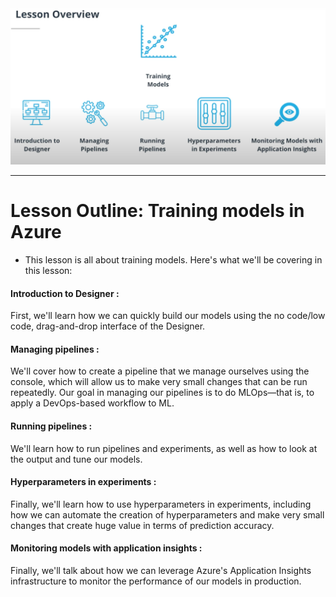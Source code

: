 ![1](screen1.png)


---


# Lesson Outline: Training models in Azure

* This lesson is all about training models. Here's what we'll be covering in this lesson:

#### Introduction to Designer : 
First, we'll learn how we can quickly build our models using the no code/low code, drag-and-drop interface of the Designer.

#### Managing pipelines :

We'll cover how to create a pipeline that we manage ourselves using the console, which will allow us to make very small changes that can be run repeatedly. Our goal in managing our pipelines is to do MLOps—that is, to apply a DevOps-based workflow to ML.

#### Running pipelines :

We'll learn how to run pipelines and experiments, as well as how to look at the output and tune our models.

#### Hyperparameters in experiments :

Finally, we'll learn how to use hyperparameters in experiments, including how we can automate the creation of hyperparameters and make very small changes that create huge value in terms of prediction accuracy.

#### Monitoring models with application insights :

Finally, we'll talk about how we can leverage Azure's Application Insights infrastructure to monitor the performance of our models in production.
